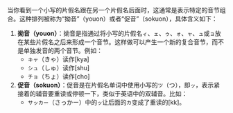 当你看到一个小写的片假名跟在另一个片假名后面时，这通常是表示特定的音节组合。这种排列被称为“拗音”（youon）或者“促音”（sokuon），具体含义如下：

1. **拗音（youon）**：拗音是指通过将小写的片假名`ィ`、`ェ`、`ゥ`、`ォ`、`ャ`、`ュ`或`ョ`放在某些片假名之后来形成一个音节。这样做可以产生一个新的复合音节，而不是单独发音的两个音节。例如：
   - `キャ`（きゃ）读作[kya]
   - `シュ`（しゅ）读作[shu]
   - `チョ`（ちょ）读作[cho]
2. **促音（sokuon）**：促音是在片假名单词中使用小写的`ツ`（つ），即`ッ`，表示紧接着的辅音要重读或停顿一下，类似于英语中的双辅音。比如：
   - `サッカー`（さっかー）中的`ッ`让后面的`カ`变成了重读的[kk]。